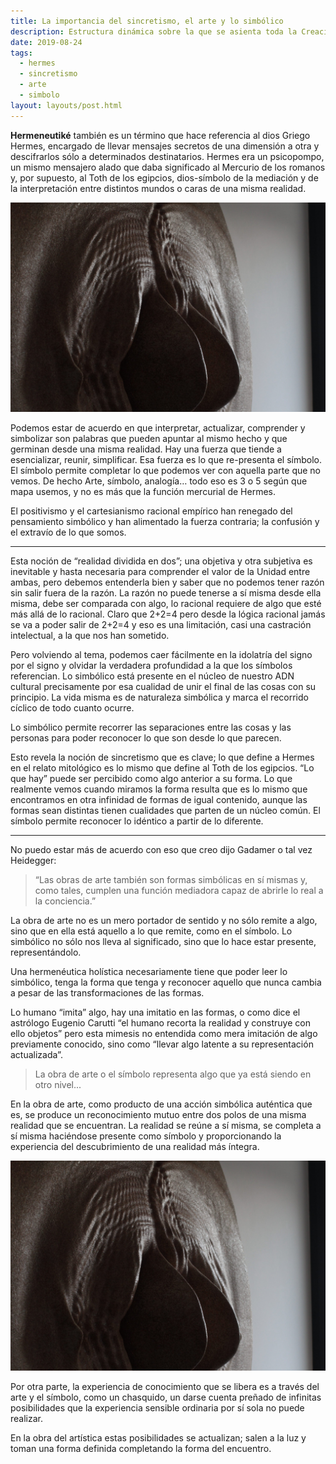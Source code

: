 ```yaml
---
title: La importancia del sincretismo, el arte y lo simbólico
description: Estructura dinámica sobre la que se asienta toda la Creación.
date: 2019-08-24
tags:
  - hermes
  - sincretismo
  - arte
  - simbolo
layout: layouts/post.html
---
```


**Hermeneutiké** también es un término que hace referencia al dios Griego Hermes, encargado de llevar mensajes secretos de una dimensión a otra y descifrarlos sólo a determinados destinatarios. Hermes era un psicopompo, un mismo mensajero alado que daba significado al Mercurio de los romanos y, por supuesto, al Toth de los egipcios, dios-símbolo de la mediación y de la interpretación entre distintos mundos o caras de una misma realidad.

![ejemplo de obra de arte](/img/blog/arte3d.jpeg)

Podemos estar de acuerdo en que interpretar, actualizar, comprender y simbolizar son palabras que pueden apuntar al mismo hecho y que germinan desde una misma realidad. Hay una fuerza que tiende a esencializar, reunir, simplificar. Esa fuerza es lo que re-presenta el símbolo. El símbolo permite completar lo que podemos ver con aquella parte que no vemos. De hecho Arte, símbolo, analogía… todo eso es 3 o 5 según que mapa usemos, y no es más que la función mercurial de Hermes.

El positivismo y el cartesianismo racional empírico han renegado del pensamiento simbólico y han alimentado la fuerza contraria; la confusión y el extravío de lo que somos.

---

Esta noción de “realidad dividida en dos”; una objetiva y otra subjetiva es inevitable y hasta necesaria para comprender el valor de la Unidad entre ambas, pero debemos entenderla bien y saber que no podemos tener razón sin salir fuera de la razón. La razón no puede tenerse a sí misma desde ella misma, debe ser comparada con algo, lo racional requiere de algo que esté más allá de lo racional. Claro que 2+2=4 pero desde la lógica racional jamás se va a poder salir de 2+2=4 y eso es una limitación, casi una castración intelectual, a la que nos han sometido.

Pero volviendo al tema, podemos caer fácilmente en la idolatría del signo por el signo y olvidar la verdadera profundidad a la que los símbolos referencian. Lo simbólico está presente en el núcleo de nuestro ADN cultural precisamente por esa cualidad de unir el final de las cosas con su principio. La vida misma es de naturaleza simbólica y marca el recorrido cíclico de todo cuanto ocurre.

Lo simbólico permite recorrer las separaciones entre las cosas y las personas para poder reconocer lo que son desde lo que parecen.

Esto revela la noción de sincretismo que es clave; lo que define a Hermes en el relato mitológico es lo mismo que define al Toth de los egipcios. “Lo que hay” puede ser percibido como algo anterior a su forma. Lo que realmente vemos cuando miramos la forma resulta que es lo mismo que encontramos en otra infinidad de formas de igual contenido, aunque las formas sean distintas tienen cualidades que parten de un núcleo común. El símbolo permite reconocer lo idéntico a partir de lo diferente.

---

No puedo estar más de acuerdo con eso que creo dijo Gadamer o tal vez Heidegger:

> “Las obras de arte también son formas simbólicas en sí mismas y, como tales, cumplen una función mediadora capaz de abrirle lo real a la conciencia.”

La obra de arte no es un mero portador de sentido y no sólo remite a algo, sino que en ella está aquello a lo que remite, como en el símbolo. Lo simbólico no sólo nos lleva al significado, sino que lo hace estar presente, representándolo.

Una hermenéutica holística necesariamente tiene que poder leer lo simbólico, tenga la forma que tenga y reconocer aquello que nunca cambia a pesar de las transformaciones de las formas.

Lo humano “imita” algo, hay una imitatio en las formas, o como dice el astrólogo Eugenio Carutti “el humano recorta la realidad y construye con ello objetos” pero esta mimesis no entendida como mera imitación de algo previamente conocido, sino como “llevar algo latente a su representación actualizada”.

> La obra de arte o el símbolo representa algo que ya está siendo en otro nivel...

En la obra de arte, como producto de una acción simbólica auténtica que es, se produce un reconocimiento mutuo entre dos polos de una misma realidad que se encuentran. La realidad se reúne a sí misma, se completa a sí misma haciéndose presente como símbolo y  proporcionando la experiencia del descubrimiento de una realidad más íntegra.

![ejemplo de obra de arte](/img/blog/arte3d.jpeg)

Por otra parte, la experiencia de conocimiento que se libera es a través del arte y el símbolo, como un chasquido, un darse cuenta preñado de infinitas posibilidades que la experiencia sensible ordinaria por sí sola no puede realizar.

En la obra del artística estas posibilidades se actualizan; salen a la luz y toman una forma definida completando la forma del encuentro.
